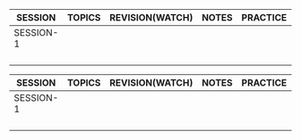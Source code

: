 |     SESSION    |   TOPICS           |   REVISION(WATCH) |  NOTES  |   PRACTICE  |  REVISION(PRACTICE) |
|----------------|--------------------|-------------------|---------|-------------|---------------------|
|     SESSION-1  |                    |                   |         |             |                     |
|                |                    |                   |         |             |                     |
|                |                    |                   |         |             |                     |
|                |                    |                   |         |             |                     |    
|                |                    |                   |         |             |                     |

|     SESSION    |   TOPICS           |   REVISION(WATCH) |  NOTES  |   PRACTICE  |  REVISION(PRACTICE) |
|----------------|--------------------|-------------------|---------|-------------|---------------------|
|     SESSION-1  |                    |                   |         |             |                     |
|                |                    |                   |         |             |                     |
|                |                    |                   |         |             |                     |
|                |                    |                   |         |             |                     |    
|                |                    |                   |         |             |                     |
